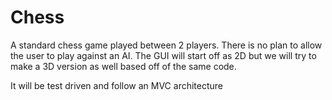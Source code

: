 # Chess

A standard chess game played between 2 players. There is no plan to allow the user to play against an AI. The GUI will start off as 2D but we will try to make a 3D version as well based off of the same code.

It will be test driven and follow an MVC architecture
